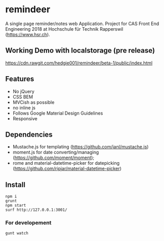 # remindeer
A single page reminder/notes web Application. Project for CAS Front End Engineering 2018 at Hochschule für Technik Rapperswil (https://www.hsr.ch).

## Working Demo with localstorage (pre release)
https://cdn.rawgit.com/hedgie001/remindeer/beta-1/public/index.html

## Features
* No jQuery
* CSS BEM
* MVCish as possible
* no inline js
* Follows Google Material Design Guidelines
* Responsive

## Dependencies

* Mustache.js for templating (https://github.com/janl/mustache.js)
* moment.js for date converting/managing (https://github.com/moment/moment);
* rome and material-datetime-picker for datepicking (https://github.com/ripjar/material-datetime-picker)

## Install

```
npm i
grunt
npm start
surf http://127.0.0.1:3001/
```

### For developement
```
gunt watch
```
